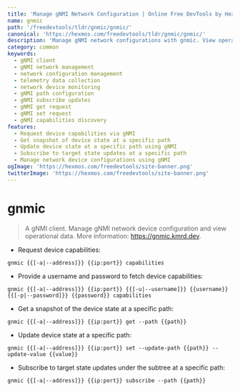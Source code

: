 ```yaml
---
title: 'Manage gNMI Network Configuration | Online Free DevTools by Hexmos'
name: gnmic
path: '/freedevtools/tldr/gnmic/gnmic/'
canonical: 'https://hexmos.com/freedevtools/tldr/gnmic/gnmic/'
description: 'Manage gNMI network configurations with gnmic. View operational data and request device capabilities easily. Free online tool, no registration required.'
category: common
keywords:
  - gNMI client
  - gNMI network management
  - network configuration management
  - telemetry data collection
  - network device monitoring
  - gNMI path configuration
  - gNMI subscribe updates
  - gNMI get request
  - gNMI set request
  - gNMI capabilities discovery
features:
  - Request device capabilities via gNMI
  - Get snapshot of device state at a specific path
  - Update device state at a specific path using gNMI
  - Subscribe to target state updates at a specific path
  - Manage network device configurations using gNMI
ogImage: 'https://hexmos.com/freedevtools/site-banner.png'
twitterImage: 'https://hexmos.com/freedevtools/site-banner.png'
---
```


# gnmic

> A gNMI client.
> Manage gNMI network device configuration and view operational data.
> More information: <https://gnmic.kmrd.dev>.

- Request device capabilities:

`gnmic {{[-a|--address]}} {{ip:port}} capabilities`

- Provide a username and password to fetch device capabilities:

`gnmic {{[-a|--address]}} {{ip:port}} {{[-u|--username]}} {{username}} {{[-p|--password]}} {{password}} capabilities`

- Get a snapshot of the device state at a specific path:

`gnmic {{[-a|--address]}} {{ip:port}} get --path {{path}}`

- Update device state at a specific path:

`gnmic {{[-a|--address]}} {{ip:port}} set --update-path {{path}} --update-value {{value}}`

- Subscribe to target state updates under the subtree at a specific path:

`gnmic {{[-a|--address]}} {{ip:port}} subscribe --path {{path}}`
